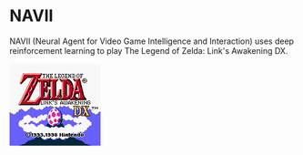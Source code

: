 # NAVII
NAVII (Neural Agent for Video Game Intelligence and Interaction) uses deep reinforcement learning to play The Legend of Zelda: Link's Awakening DX.

![Link's Awakening title screen](https://github.com/dgoglvn/NAVII/blob/main/ZELDA-2025.05.13-17.26.32.png?raw=true)
